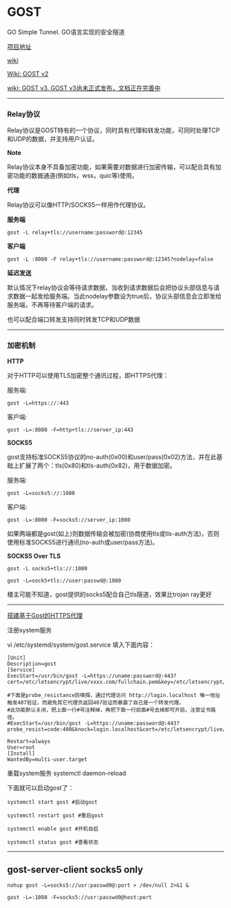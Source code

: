 # GOST

GO Simple Tunnel. GO语言实现的安全隧道


[项目地址](https://github.com/ginuerzh/gost)

[wiki](https://gost.run)

[Wiki: GOST v2 ](https://docs.ginuerzh.xyz/gost/)

[wiki: GOST v3. GOST v3尚未正式发布，文档正在完善中](https://latest.gost.run)
 
---

### Relay协议

Relay协议是GOST特有的一个协议，同时具有代理和转发功能，可同时处理TCP和UDP的数据，并支持用户认证。

**Note**

Relay协议本身不具备加密功能，如果需要对数据进行加密传输，可以配合具有加密功能的数据通道(例如tls，wss，quic等)使用。

**代理**

Relay协议可以像HTTP/SOCKS5一样用作代理协议。

**服务端**

    gost -L relay+tls://username:password@:12345

**客户端**

    gost -L :8080 -F relay+tls://username:password@:12345?nodelay=false
     
**延迟发送**

默认情况下relay协议会等待请求数据，当收到请求数据后会把协议头部信息与请求数据一起发给服务端。当此nodelay参数设为true后，协议头部信息会立即发给服务端，不再等待客户端的请求。

也可以配合端口转发支持同时转发TCP和UDP数据



---
### 加密机制

**HTTP**

对于HTTP可以使用TLS加密整个通讯过程，即HTTPS代理：

服务端:

    gost -L=https://:443

客户端:

    gost -L=:8080 -F=http+tls://server_ip:443


**SOCKS5**

gost支持标准SOCKS5协议的no-auth(0x00)和user/pass(0x02)方法，并在此基础上扩展了两个：tls(0x80)和tls-auth(0x82)，用于数据加密。

服务端:

    gost -L=socks5://:1080

客户端:

    gost -L=:8080 -F=socks5://server_ip:1080

如果两端都是gost(如上)则数据传输会被加密(协商使用tls或tls-auth方法)，否则使用标准SOCKS5进行通讯(no-auth或user/pass方法)。



**SOCKS5 Over TLS**

    gost -L socks5+tls://:1080

    gost -L=sock5+tls://user:passwd@:1080


楼主可能不知道，gost提供的socks5配合自己tls隧道，效果比trojan ray更好


---
[搭建基于Gost的HTTPS代理 ](https://1kb.day/posts/gost_https_proxy.html)

注册system服务

vi /etc/systemd/system/gost.service 填入下面内容：

```
[Unit]
Description=gost
[Service]
ExecStart=/usr/bin/gost -L=https://uname:password@:443?cert=/etc/letsencrypt/live/xxxx.com/fullchain.pem&key=/etc/letsencrypt/live/xxxx.com/privkey.pem

#下面是probe_resistance防嗅探，通过代理访问 http://login.localhost 唯一地址触发407验证，而避免其它代理页返回407验证而暴露了自己是一个转发代理。
#此功能默认关闭，把上面一行#号注释掉，再把下面一行前面#号去掉即可开启，注意证书路径。
#ExecStart=/usr/bin/gost -L=https://uname:password@:443?probe_resist=code:400&knock=login.localhost&cert=/etc/letsencrypt/live/xxxx.com/fullchain.pem&key=/etc/letsencrypt/live/xxxx.com/privkey.pem

Restart=always
User=root
[Install]
WantedBy=multi-user.target
```

重载system服务 systemctl daemon-reload

下面就可以启动gost了：

```
systemctl start gost #启动gost

systemctl restart gost #重启gost

systemctl enable gost #开机自启

systemctl status gost #查看状态
```

---
## gost-server-client socks5 only
```
nohup gost -L=socks5://usr:passwd0@:port > /dev/null 2>&1 &

gost -L=:1080 -F=socks5://usr:passwd0@host:port
```
